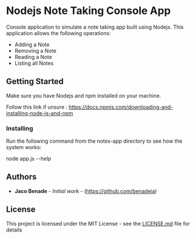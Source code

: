 # Nodejs Note Taking Console App

Console application to simulate a note taking app built using Nodejs. This application allows the following operations:
- Adding a Note
- Removing a Note
- Reading a Note
- Listing all Notes

## Getting Started

Make sure you have Nodejs and npm installed on your machine.

Follow this link if unsure : https://docs.npmjs.com/downloading-and-installing-node-js-and-npm

### Installing

Run the following command from the notes-app directory to see how the system works:

node app.js --help

## Authors

* **Jaco Benade** - *Initial work* - (https://github.com/benadeja)


## License

This project is licensed under the MIT License - see the [LICENSE.md](LICENSE.md) file for details
